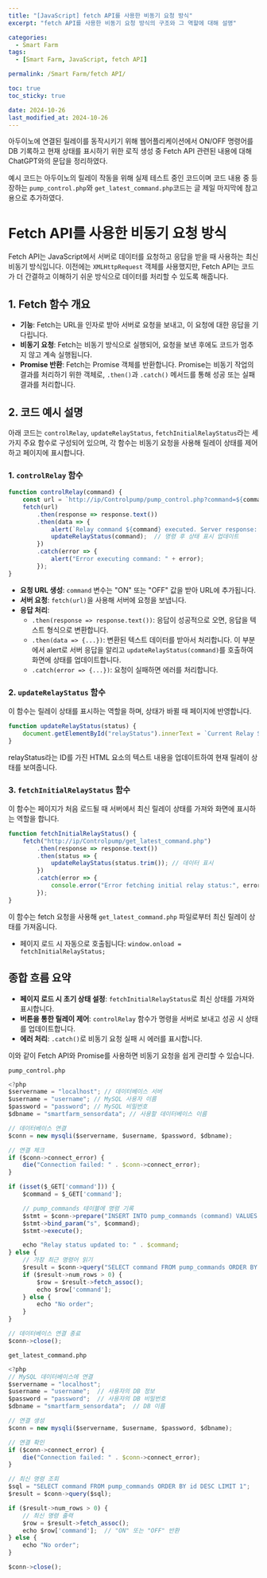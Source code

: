 ```yaml
---
title: "[JavaScript] fetch API를 사용한 비동기 요청 방식"
excerpt: "fetch API를 사용한 비동기 요청 방식의 구조와 그 역할에 대해 설명"

categories:
  - Smart Farm
tags:
  - [Smart Farm, JavaScript, fetch API]

permalink: /Smart Farm/fetch API/

toc: true
toc_sticky: true

date: 2024-10-26
last_modified_at: 2024-10-26
---
```

 아두이노에 연결된 릴레이를 동작시키기 위해 웹어플리케이션에서 ON/OFF 명령어를 DB 기록하고 현재 상태를 표시하기 위한 로직 생성 중 Fetch API 관련된 내용에 대해 ChatGPT와의 문답을 정리하였다.
 
 예시 코드는 아두이노의 릴레이 작동을 위해 실제 테스트 중인 코드이며 코드 내용 중 등장하는 `pump_control.php`와 `get_latest_command.php`코드는 글 제일 마지막에 참고용으로 추가하였다.

# Fetch API를 사용한 비동기 요청 방식

Fetch API는 JavaScript에서 서버로 데이터를 요청하고 응답을 받을 때 사용하는 최신 비동기 방식입니다. 이전에는 `XMLHttpRequest` 객체를 사용했지만, Fetch API는 코드가 더 간결하고 이해하기 쉬운 방식으로 데이터를 처리할 수 있도록 해줍니다.

## 1. Fetch 함수 개요

- **기능**: Fetch는 URL을 인자로 받아 서버로 요청을 보내고, 이 요청에 대한 응답을 기다립니다.
- **비동기 요청**: Fetch는 비동기 방식으로 실행되어, 요청을 보낸 후에도 코드가 멈추지 않고 계속 실행됩니다.
- **Promise 반환**: Fetch는 Promise 객체를 반환합니다. Promise는 비동기 작업의 결과를 처리하기 위한 객체로, `.then()`과 `.catch()` 메서드를 통해 성공 또는 실패 결과를 처리합니다.

## 2. 코드 예시 설명

아래 코드는 `controlRelay`, `updateRelayStatus`, `fetchInitialRelayStatus`라는 세 가지 주요 함수로 구성되어 있으며, 각 함수는 비동기 요청을 사용해 릴레이 상태를 제어하고 페이지에 표시합니다.

### 1. `controlRelay` 함수

```javascript
function controlRelay(command) {
    const url = `http://ip/Controlpump/pump_control.php?command=${command}`;
    fetch(url)
        .then(response => response.text())
        .then(data => {
            alert(`Relay command ${command} executed. Server response: ${data}`);
            updateRelayStatus(command);  // 명령 후 상태 표시 업데이트
        })
        .catch(error => {
            alert("Error executing command: " + error);
        });
}
```
- **요청 URL 생성**: `command` 변수는 "ON" 또는 "OFF" 값을 받아 URL에 추가됩니다.
- **서버 요청**: `fetch(url)`을 사용해 서버에 요청을 보냅니다.
- **응답 처리**:
  - `.then(response => response.text())`: 응답이 성공적으로 오면, 응답을 텍스트 형식으로 변환합니다.
  - `.then(data => {...})`: 변환된 텍스트 데이터를 받아서 처리합니다. 이 부분에서 alert로 서버 응답을 알리고 `updateRelayStatus(command)`를 호출하여 화면에 상태를 업데이트합니다.
  - `.catch(error => {...})`: 요청이 실패하면 에러를 처리합니다.

### 2. `updateRelayStatus` 함수

이 함수는 릴레이 상태를 표시하는 역할을 하며, 상태가 바뀔 때 페이지에 반영합니다.

```javascript
function updateRelayStatus(status) {
    document.getElementById("relayStatus").innerText = `Current Relay Status: ${status}`;
}
```
relayStatus라는 ID를 가진 HTML 요소의 텍스트 내용을 업데이트하여 현재 릴레이 상태를 보여줍니다.

### 3. `fetchInitialRelayStatus` 함수

이 함수는 페이지가 처음 로드될 때 서버에서 최신 릴레이 상태를 가져와 화면에 표시하는 역할을 합니다.

```javascript
function fetchInitialRelayStatus() {
    fetch("http://ip/Controlpump/get_latest_command.php")
        .then(response => response.text())
        .then(status => {
            updateRelayStatus(status.trim()); // 데이터 표시
        })
        .catch(error => {
            console.error("Error fetching initial relay status:", error);
        });
}
```
이 함수는 fetch 요청을 사용해 `get_latest_command.php` 파일로부터 최신 릴레이 상태를 가져옵니다.

- 페이지 로드 시 자동으로 호출됩니다: `window.onload = fetchInitialRelayStatus;`

## 종합 흐름 요약

- **페이지 로드 시 초기 상태 설정**: `fetchInitialRelayStatus`로 최신 상태를 가져와 표시합니다.
- **버튼을 통한 릴레이 제어**: `controlRelay` 함수가 명령을 서버로 보내고 성공 시 상태를 업데이트합니다.
- **에러 처리**: `.catch()`로 비동기 요청 실패 시 에러를 표시합니다.

이와 같이 Fetch API와 Promise를 사용하면 비동기 요청을 쉽게 관리할 수 있습니다.

`pump_control.php`
```javascript
<?php
$servername = "localhost"; // 데이터베이스 서버
$username = "username"; // MySQL 사용자 이름
$password = "password"; // MySQL 비밀번호
$dbname = "smartfarm_sensordata"; // 사용할 데이터베이스 이름

// 데이터베이스 연결
$conn = new mysqli($servername, $username, $password, $dbname);

// 연결 체크
if ($conn->connect_error) {
    die("Connection failed: " . $conn->connect_error);
}

if (isset($_GET['command'])) {
    $command = $_GET['command'];

    // pump_commands 테이블에 명령 기록
    $stmt = $conn->prepare("INSERT INTO pump_commands (command) VALUES (?)");
    $stmt->bind_param("s", $command);
    $stmt->execute();

    echo "Relay status updated to: " . $command;
} else {
    // 가장 최근 명령어 읽기
    $result = $conn->query("SELECT command FROM pump_commands ORDER BY created_at DESC LIMIT 1");
    if ($result->num_rows > 0) {
        $row = $result->fetch_assoc();
        echo $row['command'];
    } else {
        echo "No order";
    }
}

// 데이터베이스 연결 종료
$conn->close();
```

`get_latest_command.php`
```javascript
<?php
// MySQL 데이터베이스에 연결
$servername = "localhost";
$username = "username";  // 사용자의 DB 정보
$password = "password";  // 사용자의 DB 비밀번호
$dbname = "smartfarm_sensordata";  // DB 이름

// 연결 생성
$conn = new mysqli($servername, $username, $password, $dbname);

// 연결 확인
if ($conn->connect_error) {
    die("Connection failed: " . $conn->connect_error);
}

// 최신 명령 조회
$sql = "SELECT command FROM pump_commands ORDER BY id DESC LIMIT 1";
$result = $conn->query($sql);

if ($result->num_rows > 0) {
    // 최신 명령 출력
    $row = $result->fetch_assoc();
    echo $row['command'];  // "ON" 또는 "OFF" 반환
} else {
    echo "No order";
}

$conn->close();
```
